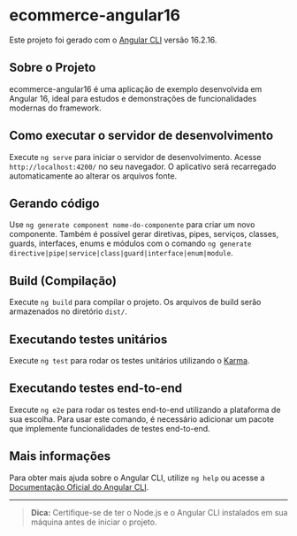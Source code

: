 # ecommerce-angular16

Este projeto foi gerado com o [Angular CLI](https://github.com/angular/angular-cli) versão 16.2.16.

## Sobre o Projeto

ecommerce-angular16 é uma aplicação de exemplo desenvolvida em Angular 16, ideal para estudos e demonstrações de funcionalidades modernas do framework.

## Como executar o servidor de desenvolvimento

Execute `ng serve` para iniciar o servidor de desenvolvimento. Acesse `http://localhost:4200/` no seu navegador. O aplicativo será recarregado automaticamente ao alterar os arquivos fonte.

## Gerando código

Use `ng generate component nome-do-componente` para criar um novo componente. Também é possível gerar diretivas, pipes, serviços, classes, guards, interfaces, enums e módulos com o comando `ng generate directive|pipe|service|class|guard|interface|enum|module`.

## Build (Compilação)

Execute `ng build` para compilar o projeto. Os arquivos de build serão armazenados no diretório `dist/`.

## Executando testes unitários

Execute `ng test` para rodar os testes unitários utilizando o [Karma](https://karma-runner.github.io).

## Executando testes end-to-end

Execute `ng e2e` para rodar os testes end-to-end utilizando a plataforma de sua escolha. Para usar este comando, é necessário adicionar um pacote que implemente funcionalidades de testes end-to-end.

## Mais informações

Para obter mais ajuda sobre o Angular CLI, utilize `ng help` ou acesse a [Documentação Oficial do Angular CLI](https://angular.io/cli).

---

> **Dica:** Certifique-se de ter o Node.js e o Angular CLI instalados em sua máquina antes de iniciar o projeto.
